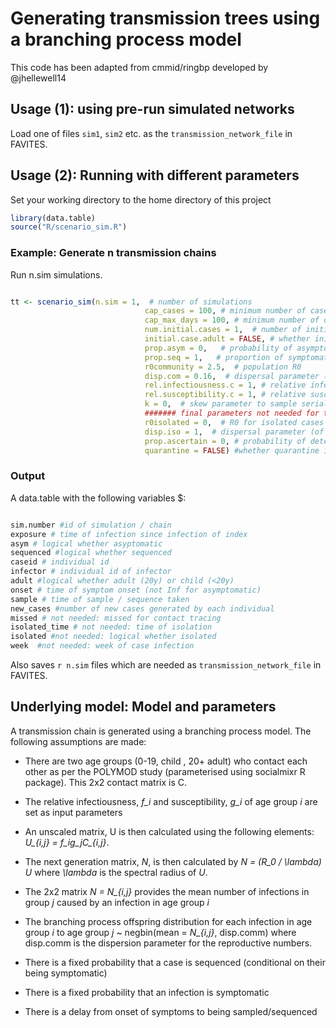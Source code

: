 # Generating transmission trees using a branching process model

This code has been adapted from cmmid/ringbp developed by @jhellewell14

## Usage (1): using pre-run simulated networks

Load one of files ```sim1```, ```sim2``` etc. as the ```transmission_network_file``` in FAVITES. 

## Usage (2): Running with different parameters

Set your working directory to the home directory of this project 

```r
library(data.table)
source("R/scenario_sim.R")
```

### Example: Generate n transmission chains

Run n.sim simulations.

```r

tt <- scenario_sim(n.sim = 1,  # number of simulations
                              cap_cases = 100, # minimum number of cases
                              cap_max_days = 100, # minimum number of days (simulation stops after either min cases or min days has been reached in n-1 generation
                              num.initial.cases = 1,  # number of initial infected individuals
                              initial.case.adult = FALSE, # whether initial case is an adult or a child
                              prop.asym = 0,   # probability of asymptomatic infection
                              prop.seq = 1,   # proportion of symptomatic cases that are sequenced
                              r0community = 2.5,  # population R0 
                              disp.com = 0.16,  # dispersal parameter (of neg binom distribution) of community reproduction numbers
                              rel.infectiousness.c = 1, # relative infectiousness of child infections to adult infections
                              rel.susceptibility.c = 1, # relative susceptibility of child infections to adult infections
                              k = 0,  # skew parameter to sample serial interval from incubation period distribution
                              ####### final parameters not needed for tranmission chain generation (assuming no isolation / quarantine)
                              r0isolated = 0,  # R0 for isolated cases
                              disp.iso = 1,  # dispersal parameter (of neg binom distribution) of reproduction numbers
                              prop.ascertain = 0, # probability of detecting case for isolation
                              quarantine = FALSE) #whether quarantine is implemented
```


### Output

A data.table with the following variables $:

```r

sim.number #id of simulation / chain
exposure # time of infection since infection of index 
asym # logical whether asyptomatic
sequenced #logical whether sequenced
caseid # individual id
infector # individual id of infector
adult #logical whether adult (20y) or child (<20y)
onset # time of symptom onset (not Inf for asymptomatic)
sample # time of sample / sequence taken
new_cases #number of new cases generated by each individual
missed # not needed: missed for contact tracing
isolated_time # not needed: time of isolation
isolated #not needed: logical whether isolated
week  #not needed: week of case infection 

```
Also saves ```r n.sim``` files which are needed as ```transmission_network_file``` in FAVITES. 

## Underlying model: Model and parameters

A transmission chain is generated using a branching process model. The following assumptions are made:

- There are two age groups (0-19, child , 20+ adult) who contact each other as per the POLYMOD study (parameterised using socialmixr R package). This 2x2 contact matrix is C.
- The relative infectiousness, *f_i* and susceptibility, *g_i* of age group *i* are set as input parameters
- An unscaled matrix, U is then calculated using the following elements: *U_{i,j} = f_ig_jC_{i,j}*.
- The next generation matrix, *N*,  is then calculated by *N = (R_0 / \lambda) U*  where *\lambda* is the spectral radius of *U*.
- The 2x2 matrix *N = N_{i,j}* provides the mean number of infections in group *j* caused by an infection in age group *i*
- The branching process offspring distribution for each infection in age group *i* to age group *j* ~ negbin(mean = *N_{i,j}*, disp.comm) where disp.comm is the dispersion parameter for the reproductive numbers.

- There is a fixed probability that a case is sequenced (conditional on their being symptomatic)
- There is a fixed probability that an infection is symptomatic
- There is a delay from onset of symptoms to being sampled/sequenced


